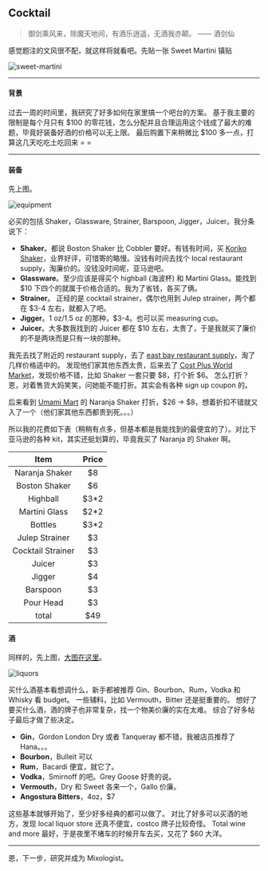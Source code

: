 Cocktail
---

> 御剑乘风来，除魔天地间，有酒乐逍遥，无酒我亦颠。 —— 酒剑仙

感觉题注的文风很不配，就这样将就看吧。先贴一张 Sweet Martini 镇贴

![sweet-martini](https://cloud.githubusercontent.com/assets/941519/21291528/11d4809a-c498-11e6-8cd8-1778d1170cf0.jpg)

---

#### 背景

过去一周的时间里，我研究了好多如何在家里搞一个吧台的方案。
基于我主要的限制是每个月只有 $100 的零花钱，怎么分配并且合理运用这个钱成了最大的难题，毕竟好装备好酒的价格可以无上限。
最后购置下来稍微比 $100 多一点，打算这几天吃吃土吃回来 = =

---

#### 装备

先上图。

![equipment](https://cloud.githubusercontent.com/assets/941519/21291525/11ba123c-c498-11e6-8b94-16385b356422.jpg)

必买的包括 Shaker，Glassware, Strainer, Barspoon, Jigger，Juicer。我分条说下：

- **Shaker**。都说 Boston Shaker 比 Cobbler 要好。有钱有时间，买 [Koriko Shaker](http://www.cocktailkingdom.com/set-of-two-korikor-weighted-shaking-tins)，业界好评，可惜寄的略慢。没钱有时间去找个 local restaurant supply，淘廉价的。没钱没时间呢，亚马逊吧。
- **Glassware**。至少应该是得买个 highball (海波杯) 和 Martini Glass。能找到 $10 下四个的就属于价格合适的。我为了省钱，各买了俩。
- **Strainer**。 正经的是 cocktail strainer，偶尔也用到 Julep strainer，两个都在 $3-4 左右，就都入了吧。
- **Jigger**。1 oz/1.5 oz 的那种，$3-4。也可以买 measuring cup。
- **Juicer**。大多数我找到的 Juicer 都在 $10 左右，太贵了，于是我就买了廉价的不是两块而是只有一块的那种。

我先去找了附近的 restaurant supply，去了 [east bay restaurant supply](http://www.eastbayrestaurantsupply.com/)，淘了几样价格适中的。
发现他们家其他东西太贵，后来去了 [Cost Plus World Market](http://www.worldmarket.com/)，发现价格不错，比如 Shaker 一套只要 $8，打个折 $6。
怎么打折？恩，对着售货大妈笑笑，问她能不能打折。其实会有各种 sign up coupon 的。

后来看到 [Umami Mart](https://umamimart.com) 的 Naranja Shaker 打折，$26 -> $8，想着折扣不错就又入了一个（他们家其他东西都贵到死。。。）

所以我的花费如下表（稍稍有点多，但基本都是我能找到的最便宜的了）。对比下 亚马逊的各种 kit，其实还挺划算的，毕竟我买了 Naranja 的 Shaker 啊。

| Item              | Price   |
| :-----------:     | :-----: |
| Naranja Shaker    | $8      |
| Boston Shaker     | $6      |
| Highball          | $3*2    |
| Martini Glass     | $2*2    |
| Bottles           | $3*2    |
| Julep Strainer    | $3      |
| Cocktail Strainer | $3      |
| Juicer            | $3      |
| Jigger            | $4      |
| Barspoon          | $3      |
| Pour Head         | $3      |
| total             | $49     |

#### 酒

同样的，先上图，[大图在这里](https://cloud.githubusercontent.com/assets/941519/21291526/11c8c228-c498-11e6-81a4-252e4579800c.jpg)。

![liquors](https://cloud.githubusercontent.com/assets/941519/21291527/11d184e4-c498-11e6-88c3-292dfea032aa.jpg)

买什么酒基本看想调什么，新手都被推荐 Gin、Bourbon、Rum，Vodka 和 Whisky 看 budget。
一些辅料，比如 Vermouth，Bitter 还是挺重要的。
想好了要买什么酒，酒的牌子也非常复杂，找一个物美价廉的实在太难。
综合了好多帖子最后才做了些决定。

- **Gin**，Gordon London Dry 或者 Tanqueray 都不错，我被店员推荐了 Hana。。。
- **Bourbon**，Bulleit 可以
- **Rum**，Bacardi 便宜，就它了。
- **Vodka**，Smirnoff 的吧。Grey Goose 好贵的说。
- **Vermouth**，Dry 和 Sweet 各来一个，Gallo 价廉。
- **Angostura Bitters**，4oz，$7

这些基本就够开始了，至少好多经典的都可以做了。
对比了好多可以买酒的地方，发现 local liquor store 还真不便宜，costco 牌子比较奇怪。
Total wine and more 最好，于是夜里不堵车的时候开车去买，又花了 $60 大洋。


--- 

恩，下一步，研究并成为 Mixologist。

